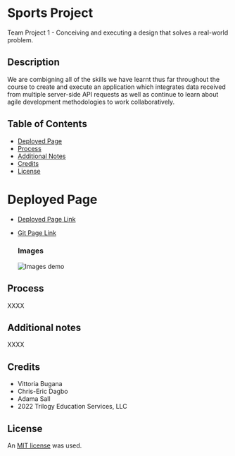 # Sports Project
Team Project 1 - Conceiving and executing a design that solves a real-world problem.


## Description
We are combigning all of the skills we have learnt thus far throughout the course to create and execute an application which integrates data received from multiple server-side API requests as well as continue to learn about agile development methodologies to work collaboratively.  

## Table of Contents

* [Deployed Page](#deployed-page)
* [Process](#process)
* [Additional Notes](#additional-notes)
* [Credits](#credits)
* [License](#license)

# Deployed Page

* [Deployed Page Link](XXXX)

* [Git Page Link](https://github.com/LiliBear1/Sports-Project) 


    ### Images 

    ![Images demo](AddImageHere)


## Process

XXXX


## Additional notes

XXXX

## Credits 
* Vittoria Bugana   
* Chris-Eric Dagbo  
* Adama Sall  
* 2022 Trilogy Education Services, LLC

## License

An [MIT license](https://choosealicense.com/licenses/mit/) was used.